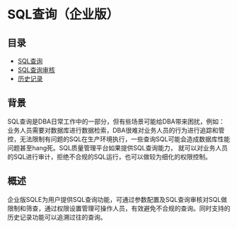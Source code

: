 # SQL查询（企业版）

## 目录

* [SQL查询](./sqlquery_query.md)
* [SQL查询审核](./sqlquery_audit.md)
* [历史记录](./sqlquery_history.md)

## 背景

SQL查询是DBA日常工作中的一部分，但有些场景可能给DBA带来困扰，例如：业务人员需要对数据库进行数据检索，DBA很难对业务人员的行为进行追踪和管控，无法限制有问题的SQL在生产环境执行，一些查询SQL可能会造成数据库性能问题甚至hang死。SQL质量管理平台如果提供SQL查询能力， 就可以对业务人员的SQL进行审计，拒绝不合规的SQL运行，也可以做较为细化的权限控制。

## 概述

企业版SQLE为用户提供SQL查询功能，可通过参数配置及SQL查询审核对SQL做限制和筛查，通过权限设置管理可操作人员，有效避免不合规的查询。同时支持的历史记录功能可以追溯过往的查询。